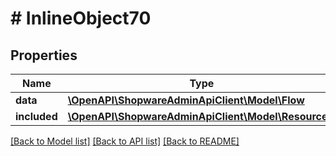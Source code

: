# # InlineObject70

## Properties

Name | Type | Description | Notes
------------ | ------------- | ------------- | -------------
**data** | [**\OpenAPI\ShopwareAdminApiClient\Model\Flow**](Flow.md) |  | [optional]
**included** | [**\OpenAPI\ShopwareAdminApiClient\Model\Resource[]**](Resource.md) |  | [optional]

[[Back to Model list]](../../README.md#models) [[Back to API list]](../../README.md#endpoints) [[Back to README]](../../README.md)
